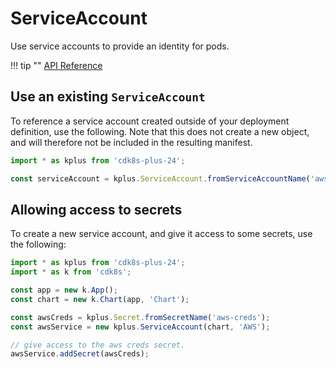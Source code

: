 # ServiceAccount

Use service accounts to provide an identity for pods.

!!! tip ""
    [API Reference](../reference/cdk8s-plus-24/typescript.md#serviceaccount)

## Use an existing `ServiceAccount`

To reference a service account created outside of your deployment definition, use the following. Note that this does not create a new object,
and will therefore not be included in the resulting manifest.

```typescript
import * as kplus from 'cdk8s-plus-24';

const serviceAccount = kplus.ServiceAccount.fromServiceAccountName('aws-service');
```

## Allowing access to secrets

To create a new service account, and give it access to some secrets, use the following:

```typescript
import * as kplus from 'cdk8s-plus-24';
import * as k from 'cdk8s';

const app = new k.App();
const chart = new k.Chart(app, 'Chart');

const awsCreds = kplus.Secret.fromSecretName('aws-creds');
const awsService = new kplus.ServiceAccount(chart, 'AWS');

// give access to the aws creds secret.
awsService.addSecret(awsCreds);
```
